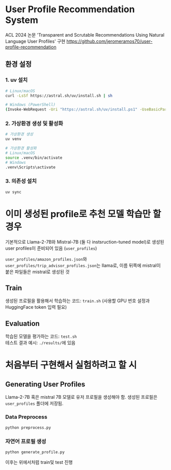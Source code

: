 # User Profile Recommendation System
ACL 2024 논문 'Transparent and Scrutable Recommendations Using Natural Language User Profiles' 구현
https://github.com/jeromeramos70/user-profile-recommendation

## 환경 설정

### 1. uv 설치

```bash
# Linux/macOS
curl -LsSf https://astral.sh/uv/install.sh | sh

# Windows (PowerShell)
(Invoke-WebRequest -Uri "https://astral.sh/uv/install.ps1" -UseBasicParsing).Content | pwsh -Command -
```

### 2. 가상환경 생성 및 활성화
```bash
# 가상환경 생성
uv venv

# 가상환경 활성화
# Linux/macOS
source .venv/bin/activate
# Windows
.venv\Scripts\activate
```

### 3. 의존성 설치
```bash
uv sync
```

# 이미 생성된 profile로 추천 모델 학습만 할 경우
기본적으로 Llama-2-7B와 Mistral-7B (둘 다 instsruction-tuned model)로 생성된 user profiles이 준비되어 있음
(`user_profiles`)

`user_profiles/amazon_profiles.json`와 `user_profiles/trip_advisor_profiles.json`는 llama로,
이름 뒤쪽에 mistral이 붙은 파일들은 mistral로 생성된 것

## Train 
생성된 프로필을 활용해서 학습하는 코드: `train.sh` (사용할 GPU 번호 설정과 HuggingFace token 입력 필요)
## Evaluation
학습된 모델을 평가하는 코드: `test.sh`<br>
테스트 결과 예시: `./results/`에 있음

# 처음부터 구현해서 실험하려고 할 시
## Generating User Profiles

Llama-2-7B 혹은 mistral 7B 모델로 유저 프로필을 생성해야 함. 
생성된 프로필은 `user_profiles` 폴더에 저장됨.
### Data Preprocess
```
python preprocess.py
```

### 자연어 프로필 생성
```
python generate_profile.py
```
이후는 위에서처럼 train및 test 진행
